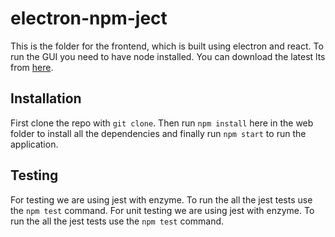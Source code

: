 ﻿# electron-npm-ject
This is the folder for the frontend, which is built using electron and react. To run the GUI you need to have node installed. You can download the latest lts from [here](https://nodejs.org/en/).

## Installation

First clone the repo with `git clone`. Then run `npm install` here in the web folder to install all the dependencies and finally run `npm start` to run the application.



## Testing

For testing we are using jest with enzyme. To run the all the jest tests use the `npm test` command.
For unit testing we are using jest with enzyme. To run the all the jest tests use the `npm test` command.
 
